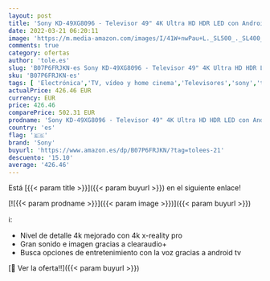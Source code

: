 ```yaml
---
layout: post
title: 'Sony KD-49XG8096 - Televisor 49" 4K Ultra HD HDR LED con Android TV  Motionflow XR 400 Hz  4K X-Reality Pro  Pantalla TRILUMINOS  Wi-Fi   Negro'
date: 2022-03-21 06:20:11
image: 'https://m.media-amazon.com/images/I/41W+nwPau+L._SL500_._SL400_.jpg'
comments: true
category: ofertas
author: 'tole.es'
slug: 'B07P6FRJKN-es Sony KD-49XG8096 - Televisor 49" 4K Ultra HD HDR LED con...'
sku: 'B07P6FRJKN-es'
tags: [ 'Electrónica','TV, vídeo y home cinema','Televisores','sony','televisor', ]
actualPrice: 426.46 EUR
currency: EUR
price: 426.46
comparePrice: 502.31 EUR
prodname: 'Sony KD-49XG8096 - Televisor 49" 4K Ultra HD HDR LED con Android TV  Motionflow XR 400 Hz  4K X-Reality Pro  Pantalla TRILUMINOS  Wi-Fi   Negro'
country: 'es'
flag: '🇪🇸'
brand: 'Sony'
buyurl: 'https://www.amazon.es/dp/B07P6FRJKN/?tag=tolees-21'
descuento: '15.10'
average: '426.46'
---
```


Está [{{< param title >}}]({{< param buyurl >}}) en el siguiente enlace!

[![{{< param prodname >}}]({{< param image >}})]({{< param buyurl >}})

ℹ️:

- Nivel de detalle 4k mejorado con 4k x-reality pro
- Gran sonido e imagen gracias a clearaudio+
- Busca opciones de entretenimiento con la voz gracias a android tv

[🛒 Ver la oferta!!]({{< param buyurl >}})
